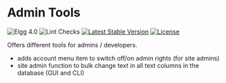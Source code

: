 Admin Tools
===========

![Elgg 4.0](https://img.shields.io/badge/Elgg-4.0-green.svg)
![Lint Checks](https://github.com/ColdTrick/admin_tools/actions/workflows/lint.yml/badge.svg?event=push)
[![Latest Stable Version](https://poser.pugx.org/coldtrick/admin_tools/v/stable.svg)](https://packagist.org/packages/coldtrick/admin_tools)
[![License](https://poser.pugx.org/coldtrick/admin_tools/license.svg)](https://packagist.org/packages/coldtrick/admin_tools)
 
Offers different tools for admins / developers.

- adds account menu item to switch off/on admin rights (for site admins)
- site admin function to bulk change text in all text columns in the database (GUI and CLI)

